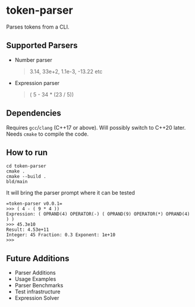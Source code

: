 # token-parser
Parses tokens from a CLI.

## Supported Parsers
 * Number parser
    > 3.14, 33e+2, 1.1e-3, -13.22 etc
 * Expression parser
    > ( 5 - 34 * (23 / 5))

## Dependencies
Requires `gcc`/`clang`  (C++17 or above). Will possibly switch to C++20 later.
Needs `cmake` to compile the code.

## How to run
```
cd token-parser 
cmake .
cmake --build .
bld/main
```
It will bring the parser prompt where it can be tested
```
=token-parser v0.0.1=
>>> ( 4 - ( 9 * 4 ))
Expression: ( OPRAND(4) OPERATOR(-) ( OPRAND(9) OPERATOR(*) OPRAND(4) ) )
>>> 45.3e10
Result: 4.53e+11
Integer: 45 Fraction: 0.3 Exponent: 1e+10
>>> 
```

## Future Additions
* Parser Additions
* Usage Examples
* Parser Benchmarks
* Test infrastructure
* Expression Solver